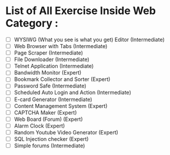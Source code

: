 # List of All Exercise Inside Web Category :
- [ ] WYSIWG (What you see is what you get) Editor (Intermediate)
- [ ] Web Browser with Tabs (Intermediate)
- [ ] Page Scraper (Intermediate)
- [ ] File Downloader (Intermediate)
- [ ] Telnet Application (Intermediate)
- [ ] Bandwidth Monitor (Expert)
- [ ] Bookmark Collector and Sorter (Expert)
- [ ] Password Safe (Intermediate)
- [ ] Scheduled Auto Login and Action (Intermediate)
- [ ] E-card Generator (Intermediate)
- [ ] Content Management System (Expert)
- [ ] CAPTCHA Maker (Expert)
- [ ] Web Board (Forum) (Expert)
- [ ] Alarm Clock (Expert)
- [ ] Random Youtube Video Generator (Expert)
- [ ] SQL Injection checker (Expert)
- [ ] Simple forums (Intermediate)